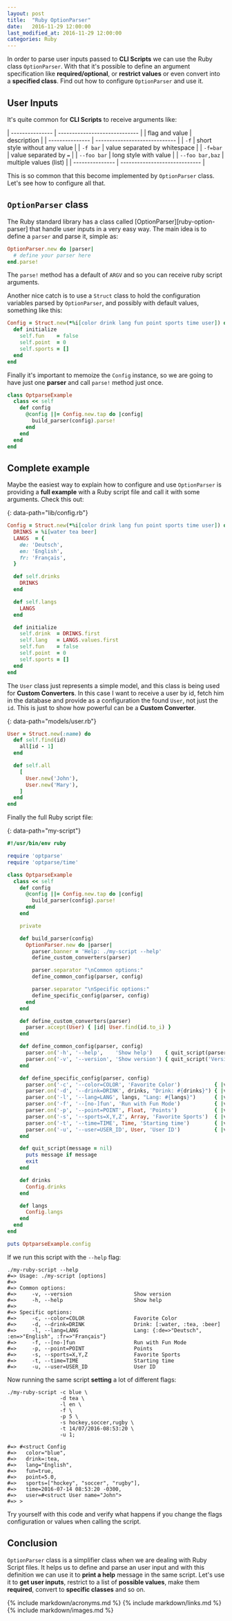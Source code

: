 ```yaml
---
layout: post
title:  "Ruby OptionParser"
date:   2016-11-29 12:00:00
last_modified_at: 2016-11-29 12:00:00
categories: Ruby
---
```


In order to parse user inputs passed to **CLI Scripts** we can use the Ruby class `OptionParser`. With that it's possible to define an argument specification like **required/optional**, or **restrict values** or even convert into a **specified class**. Find out how to configure `OptionParser` and use it.

## User Inputs

It's quite common for **CLI Scripts** to receive arguments like:

| --------------- | ----------------------------- |
| flag and value  | description                   |
| --------------- | ----------------------------- |
| `-f`            | short style without any value |
| `-f bar`        | value separated by whitespace |
| `-f=bar`        | value separated by `=`        |
| `--foo bar`     | long style with value         |
| `--foo bar,baz` | multiple values (list)        |
| --------------- | ----------------------------- |

This is so common that this become implemented by `OptionParser` class. Let's see how to configure all that.

## `OptionParser` class

The Ruby standard library has a class called [OptionParser][ruby-option-parser] that handle user inputs in a very easy way. The main idea is to define a `parser` and parse it, simple as:

```ruby
OptionParser.new do |parser|
  # define your parser here
end.parse!
```

The `parse!` method has a default of `ARGV` and so you can receive ruby script arguments.

Another nice catch is to use a `Struct` class to hold the configuration variables parsed by `OptionParser`, and possibly with default values, something like this:

```ruby
Config = Struct.new(*%i[color drink lang fun point sports time user]) do
  def initialize
    self.fun    = false
    self.point  = 0
    self.sports = []
  end
end
```

Finally it's important to memoize the `Config` instance, so we are going to have just one **parser** and call `parse!` method just once.

```ruby
class OptparseExample
  class << self
    def config
      @config ||= Config.new.tap do |config|
        build_parser(config).parse!
      end
    end
  end
end
```

## Complete example

Maybe the easiest way to explain how to configure and use `OptionParser` is providing a **full example** with a Ruby script file and call it with some arguments. Check this out:

{: data-path="lib/config.rb"}
```ruby
Config = Struct.new(*%i[color drink lang fun point sports time user]) do
  DRINKS = %i[water tea beer]
  LANGS  = {
    de: 'Deutsch',
    en: 'English',
    fr: 'Français',
  }

  def self.drinks
    DRINKS
  end

  def self.langs
    LANGS
  end

  def initialize
    self.drink  = DRINKS.first
    self.lang   = LANGS.values.first
    self.fun    = false
    self.point  = 0
    self.sports = []
  end
end
```

The `User` class just represents a simple model, and this class is being used for **Custom Converters**. In this case I want to receive a user by id, fetch him in the database and provide as a configuration the found `User`, not just the `id`. This is just to show how powerful can be a **Custom Converter**.

{: data-path="models/user.rb"}
```ruby
User = Struct.new(:name) do
  def self.find(id)
    all[id - 1]
  end

  def self.all
    [
      User.new('John'),
      User.new('Mary'),
    ]
  end
end
```

Finally the full Ruby script file:

{: data-path="my-script"}
```ruby
#!/usr/bin/env ruby

require 'optparse'
require 'optparse/time'

class OptparseExample
  class << self
    def config
      @config ||= Config.new.tap do |config|
        build_parser(config).parse!
      end
    end

    private

    def build_parser(config)
      OptionParser.new do |parser|
        parser.banner = 'Help: ./my-script --help'
        define_custom_converters(parser)

        parser.separator "\nCommon options:"
        define_common_config(parser, config)

        parser.separator "\nSpecific options:"
        define_specific_config(parser, config)
      end
    end

    def define_custom_converters(parser)
      parser.accept(User) { |id| User.find(id.to_i) }
    end

    def define_common_config(parser, config)
      parser.on('-h', '--help',    'Show help')    { quit_script(parser) }
      parser.on('-v', '--version', 'Show version') { quit_script('Version => 1.0.0') }
    end

    def define_specific_config(parser, config)
      parser.on('-c', '--color=COLOR', 'Favorite Color')           { |v| config.color  = v }
      parser.on('-d', '--drink=DRINK', drinks, "Drink: #{drinks}") { |v| config.drink  = v }
      parser.on('-l', '--lang=LANG', langs, "Lang: #{langs}")      { |v| config.lang   = v }
      parser.on('-f', '--[no-]fun', 'Run with Fun Mode')           { |v| config.fun    = v }
      parser.on('-p', '--point=POINT', Float, 'Points')            { |v| config.point  = v }
      parser.on('-s', '--sports=X,Y,Z', Array, 'Favorite Sports')  { |v| config.sports = v }
      parser.on('-t', '--time=TIME', Time, 'Starting time')        { |v| config.time   = v }
      parser.on('-u', '--user=USER_ID', User, 'User ID')           { |v| config.user   = v }
    end

    def quit_script(message = nil)
      puts message if message
      exit
    end

    def drinks
      Config.drinks
    end

    def langs
      Config.langs
    end
  end
end

puts OptparseExample.config
```

If we run this script with the `--help` flag:

```shell
./my-ruby-script --help
#=> Usage: ./my-script [options]
#=>
#=> Common options:
#=>     -v, --version                    Show version
#=>     -h, --help                       Show help
#=>
#=> Specific options:
#=>     -c, --color=COLOR                Favorite Color
#=>     -d, --drink=DRINK                Drink: [:water, :tea, :beer]
#=>     -l, --lang=LANG                  Lang: {:de=>"Deutsch", :en=>"English", :fr=>"Français"}
#=>     -f, --[no-]fun                   Run with Fun Mode
#=>     -p, --point=POINT                Points
#=>     -s, --sports=X,Y,Z               Favorite Sports
#=>     -t, --time=TIME                  Starting time
#=>     -u, --user=USER_ID               User ID
```

Now running the same script **setting** a lot of different flags:

```shell
./my-ruby-script -c blue \
                 -d tea \
                 -l en \
                 -f \
                 -p 5 \
                 -s hockey,soccer,rugby \
                 -t 14/07/2016-08:53:20 \
                 -u 1;

#=> #<struct Config
#=>   color="blue",
#=>   drink=:tea,
#=>   lang="English",
#=>   fun=true,
#=>   point=5.0,
#=>   sports=["hockey", "soccer", "rugby"],
#=>   time=2016-07-14 08:53:20 -0300,
#=>   user=#<struct User name="John">
#=> >
```

Try yourself with this code and verify what happens if you change the flags configuration or values when calling the script.

## Conclusion

`OptionParser` class is a simplifier class when we are dealing with Ruby Script files. It helps us to define and parse an user input and with this definition we can use it to **print a help** message in the same script. Let's use it to **get user inputs**, restrict to a list of **possible values**, make them **required**, convert to **specific classes** and so on.

{% include markdown/acronyms.md %}
{% include markdown/links.md %}
{% include markdown/images.md %}
